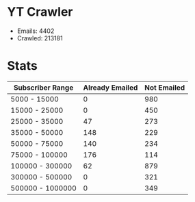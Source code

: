 # YT Crawler
- Emails: 4402
- Crawled: 213181

# Stats
| Subscriber Range  | Already Emailed | Not Emailed |
|-------|-------|-------|
| 5000 - 15000 | 0 | 980 |
| 15000 - 25000 | 0 | 450 |
| 25000 - 35000 | 47 | 273 |
| 35000 - 50000 | 148 | 229 |
| 50000 - 75000 | 140 | 234 |
| 75000 - 100000 | 176 | 114 |
| 100000 - 300000 | 62 | 879 |
| 300000 - 500000 | 0 | 321 |
| 500000 - 1000000 | 0 | 349 |
